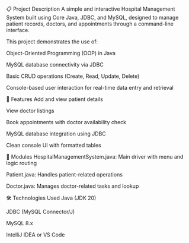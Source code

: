 📋 Project Description
A simple and interactive Hospital Management System built using Core Java, JDBC, and MySQL, designed to manage patient records, doctors, and appointments through a command-line interface.

This project demonstrates the use of:

Object-Oriented Programming (OOP) in Java

MySQL database connectivity via JDBC

Basic CRUD operations (Create, Read, Update, Delete)

Console-based user interaction for real-time data entry and retrieval

🔧 Features
Add and view patient details

View doctor listings

Book appointments with doctor availability check

MySQL database integration using JDBC

Clean console UI with formatted tables

📁 Modules
HospitalManagementSystem.java: Main driver with menu and logic routing

Patient.java: Handles patient-related operations

Doctor.java: Manages doctor-related tasks and lookup

🛠️ Technologies Used
Java (JDK 20)

JDBC (MySQL Connector/J)

MySQL 8.x

IntelliJ IDEA or VS Code
